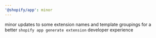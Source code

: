 ```yaml
---
'@shopify/app': minor
---
```


minor updates to some extension names and template groupings for a better `shopify app generate extension` developer experience
